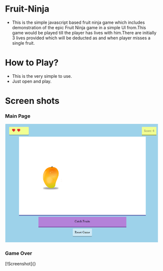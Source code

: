 # Fruit-Ninja
- This is the simple javascript based fruit ninja game which includes demonstration of the epic Fruit Ninja game in a simple UI from.This game would be played till the player has lives with him.There are initially 3 lives provided which will be deducted as and when player misses a single fruit.

# How to Play?
- This is the very simple to use.
- Just open and play.

# Screen shots

### Main Page
![Screenshot](https://github.com/DhirajAswani/Fruit-Ninja/blob/master/game%20demo.png)

### Game Over
[!Screenshot]{}
